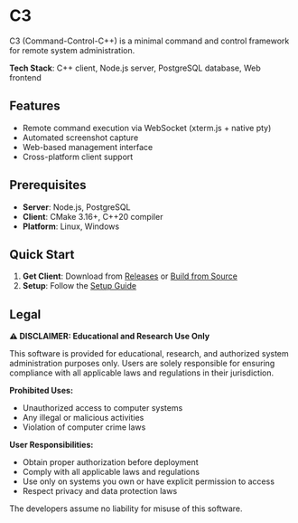 # C3

C3 (Command-Control-C++) is a minimal command and control framework for remote system administration.

**Tech Stack**: C++ client, Node.js server, PostgreSQL database, Web frontend

## Features

- Remote command execution via WebSocket (xterm.js + native pty)
- Automated screenshot capture
- Web-based management interface
- Cross-platform client support

## Prerequisites

- **Server**: Node.js, PostgreSQL
- **Client**: CMake 3.16+, C++20 compiler
- **Platform**: Linux, Windows

## Quick Start

1. **Get Client**: Download from [Releases](https://github.com/yuzujr/C3/releases) or [Build from Source](docs/BUILD.md)
2. **Setup**: Follow the [Setup Guide](docs/SETUP.md)

## Legal

**⚠️ DISCLAIMER: Educational and Research Use Only**

This software is provided for educational, research, and authorized system administration purposes only. Users are solely responsible for ensuring compliance with all applicable laws and regulations in their jurisdiction.

**Prohibited Uses:**
- Unauthorized access to computer systems
- Any illegal or malicious activities
- Violation of computer crime laws

**User Responsibilities:**
- Obtain proper authorization before deployment
- Comply with all applicable laws and regulations
- Use only on systems you own or have explicit permission to access
- Respect privacy and data protection laws

The developers assume no liability for misuse of this software.
